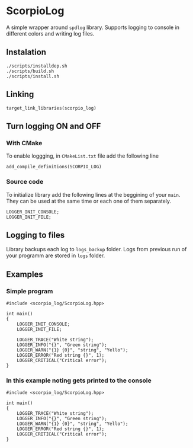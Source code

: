 # ScorpioLog

A simple wrapper around `spdlog` library. Supports logging to console in different colors and writing log files.

## Instalation

```
./scripts/installdep.sh
./scripts/build.sh
./scripts/install.sh
```

## Linking 

```
target_link_libraries(scorpio_log)
```

## Turn logging ON and OFF

### With CMake
To enable loggging, in `CMakeList.txt` file add the following line
```
add_compile_definitions(SCORPIO_LOG)
```
### Source code
To initialize library add the following lines at the beggining of your `main`. They can be used at the same time or each one of them separately.
```
LOGGER_INIT_CONSOLE;
LOGGER_INIT_FILE;
```
## Logging to files

Library backups each log to `logs_backup` folder. Logs from previous run of your programm are stored in `logs` folder.

## Examples

### Simple program
```
#include <scorpio_log/ScorpioLog.hpp>

int main()
{
    LOGGER_INIT_CONSOLE;
    LOGGER_INIT_FILE;

    LOGGER_TRACE("White string");
    LOGGER_INFO("{}", "Green string");
    LOGGER_WARN("{1} {0}", "string", "Yello");
    LOGGER_ERROR("Red string {}", 1);
    LOGGER_CRITICAL("Critical error");
}

```
### In this example noting gets printed to the console
```
#include <scorpio_log/ScorpioLog.hpp>

int main()
{
    LOGGER_TRACE("White string");
    LOGGER_INFO("{}", "Green string");
    LOGGER_WARN("{1} {0}", "string", "Yello");
    LOGGER_ERROR("Red string {}", 1);
    LOGGER_CRITICAL("Critical error");
}
```